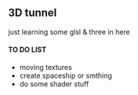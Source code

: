 ## 3D tunnel

just learning some glsl & three in here

#### TO DO LIST

* moving textures
* create spaceship or smthing
* do some shader stuff
